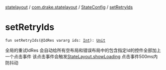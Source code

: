 [statelayout](../../index.md) / [com.drake.statelayout](../index.md) / [StateConfig](index.md) / [setRetryIds](./set-retry-ids.md)

# setRetryIds

`fun setRetryIds(@IdRes vararg ids: `[`Int`](https://kotlinlang.org/api/latest/jvm/stdlib/kotlin/-int/index.html)`): `[`Unit`](https://kotlinlang.org/api/latest/jvm/stdlib/kotlin/-unit/index.html)

全局的重试IdRes
会自动给所有空布局和错误布局中的包含指定Id的控件全部加上一个点击事件
该点击事件会触发[StateLayout.showLoading](../-state-layout/show-loading.md)
点击事件500ms内防抖动

